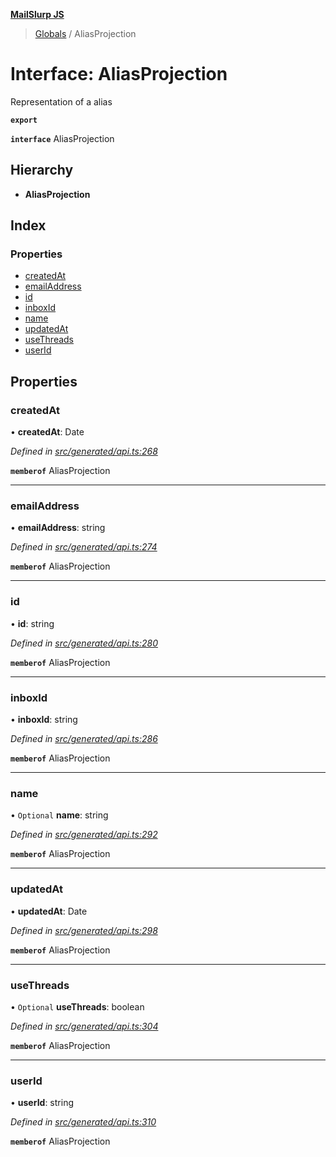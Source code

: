 **[MailSlurp JS](../README.md)**

> [Globals](../README.md) / AliasProjection

# Interface: AliasProjection

Representation of a alias

**`export`** 

**`interface`** AliasProjection

## Hierarchy

* **AliasProjection**

## Index

### Properties

* [createdAt](aliasprojection.md#createdat)
* [emailAddress](aliasprojection.md#emailaddress)
* [id](aliasprojection.md#id)
* [inboxId](aliasprojection.md#inboxid)
* [name](aliasprojection.md#name)
* [updatedAt](aliasprojection.md#updatedat)
* [useThreads](aliasprojection.md#usethreads)
* [userId](aliasprojection.md#userid)

## Properties

### createdAt

•  **createdAt**: Date

*Defined in [src/generated/api.ts:268](https://github.com/mailslurp/mailslurp-client/blob/8d5c17f/src/generated/api.ts#L268)*

**`memberof`** AliasProjection

___

### emailAddress

•  **emailAddress**: string

*Defined in [src/generated/api.ts:274](https://github.com/mailslurp/mailslurp-client/blob/8d5c17f/src/generated/api.ts#L274)*

**`memberof`** AliasProjection

___

### id

•  **id**: string

*Defined in [src/generated/api.ts:280](https://github.com/mailslurp/mailslurp-client/blob/8d5c17f/src/generated/api.ts#L280)*

**`memberof`** AliasProjection

___

### inboxId

•  **inboxId**: string

*Defined in [src/generated/api.ts:286](https://github.com/mailslurp/mailslurp-client/blob/8d5c17f/src/generated/api.ts#L286)*

**`memberof`** AliasProjection

___

### name

• `Optional` **name**: string

*Defined in [src/generated/api.ts:292](https://github.com/mailslurp/mailslurp-client/blob/8d5c17f/src/generated/api.ts#L292)*

**`memberof`** AliasProjection

___

### updatedAt

•  **updatedAt**: Date

*Defined in [src/generated/api.ts:298](https://github.com/mailslurp/mailslurp-client/blob/8d5c17f/src/generated/api.ts#L298)*

**`memberof`** AliasProjection

___

### useThreads

• `Optional` **useThreads**: boolean

*Defined in [src/generated/api.ts:304](https://github.com/mailslurp/mailslurp-client/blob/8d5c17f/src/generated/api.ts#L304)*

**`memberof`** AliasProjection

___

### userId

•  **userId**: string

*Defined in [src/generated/api.ts:310](https://github.com/mailslurp/mailslurp-client/blob/8d5c17f/src/generated/api.ts#L310)*

**`memberof`** AliasProjection
